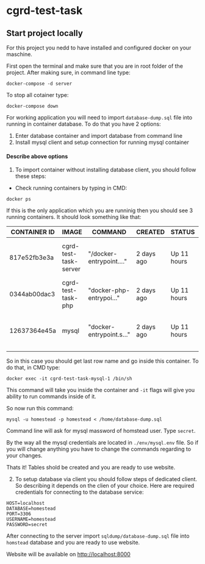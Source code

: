 # cgrd-test-task

## Start project locally

For this project you nedd to have installed and configured docker on your maschine.

First open the terminal and make sure that you are in root folder of the project.
After making sure, in command line type:

```
docker-compose -d server
```

To stop all cotainer type:

```
docker-compose down
```

For working application you will need to import `database-dump.sql` file into running in container database.
To do that you have 2 options:

1. Enter database container and import database from command line
2. Install mysql client and setup connection for running mysql container

#### Describe above options

1. To import container without installing database client, you should follow these steps:

- Check running containers by typing in CMD:

```
docker ps
```

If this is the only application which you are runninig then you should see 3 running containers.
It should look something like that:

| CONTAINER ID | IMAGE                 | COMMAND                | CREATED    | STATUS      | PORTS                             | NAMES                   |
| ------------ | --------------------- | ---------------------- | ---------- | ----------- | --------------------------------- | ----------------------- |
| 817e52fb3e3a | cgrd-test-task-server | "/docker-entrypoint.…" | 2 days ago | Up 11 hours | 0.0.0.0:8000->80/tcp              | cgrd-test-task-server-1 |
| 0344ab00dac3 | cgrd-test-task-php    | "docker-php-entrypoi…" | 2 days ago | Up 11 hours | 9000/tcp                          | cgrd-test-task-php-1    |
| 12637364e45a | mysql                 | "docker-entrypoint.s…" | 2 days ago | Up 11 hours | 0.0.0.0:3306->3306/tcp, 33060 tcp | cgrd-test-task-mysql-1  |

So in this case you should get last row name and go inside this container. To do that, in CMD type:

```
docker exec -it cgrd-test-task-mysql-1 /bin/sh
```

This command will take you inside the container and `-it` flags will give you ability to run commands inside of it.

So now run this command:

```
mysql -u homestead -p homestead < /home/database-dump.sql
```

Command line will ask for mysql massword of homstead user. Type `secret`.

By the way all the mysql credentials are located in `./env/mysql.env` file. So if you will change anything you have to change the commands regarding to your changes.

Thats it! Tables shold be created and you are ready to use website.

2. To setup database via client you should follow steps of dedicated client. So describing it depends on the clien of your choice. Here are required credentials for connecting to the database service:

```
HOST=localhost
DATABASE=homestead
PORT=3306
USERNAME=homestead
PASSWORD=secret
```

After connecting to the server import `sqldump/database-dump.sql` file into `homstead` database and you are ready to use website.

Website will be available on [http://localhost:8000](http://localhost:8000)
